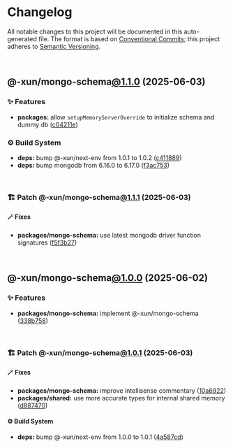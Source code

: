 # Changelog

All notable changes to this project will be documented in this auto-generated
file. The format is based on [Conventional Commits][1];
this project adheres to [Semantic Versioning][2].

<br />

## @-xun/mongo-schema[@1.1.0][3] (2025-06-03)

### ✨ Features

- **packages:** allow `setupMemoryServerOverride` to initialize schema and dummy db ([c04211e][4])

### ⚙️ Build System

- **deps:** bump @-xun/next-env from 1.0.1 to 1.0.2 ([c411889][5])
- **deps:** bump mongodb from 6.16.0 to 6.17.0 ([f3ac753][6])

<br />

### 🏗️ Patch @-xun/mongo-schema[@1.1.1][7] (2025-06-03)

#### 🪄 Fixes

- **packages/mongo-schema:** use latest mongodb driver function signatures ([f5f3b27][8])

<br />

## @-xun/mongo-schema[@1.0.0][9] (2025-06-02)

### ✨ Features

- **packages/mongo-schema:** implement @-xun/mongo-schema ([338b758][10])

<br />

### 🏗️ Patch @-xun/mongo-schema[@1.0.1][11] (2025-06-03)

#### 🪄 Fixes

- **packages/mongo-schema:** improve intellisense commentary ([10a6922][12])
- **packages/shared:** use more accurate types for internal shared memory ([d887470][13])

#### ⚙️ Build System

- **deps:** bump @-xun/next-env from 1.0.0 to 1.0.1 ([4a587cd][14])

[1]: https://conventionalcommits.org
[2]: https://semver.org
[3]: https://github.com/Xunnamius/mongo-utils/compare/@-xun/mongo-schema@1.0.1...@-xun/mongo-schema@1.1.0
[4]: https://github.com/Xunnamius/mongo-utils/commit/c04211e3ff9f2d1a4c7292b600a0f079f7e77b3b
[5]: https://github.com/Xunnamius/mongo-utils/commit/c411889e6bc1bc42c347d505d86434013eb60eac
[6]: https://github.com/Xunnamius/mongo-utils/commit/f3ac7538c9d98c963f8b94b760fb0249c5ceefee
[7]: https://github.com/Xunnamius/mongo-utils/compare/@-xun/mongo-schema@1.1.0...@-xun/mongo-schema@1.1.1
[8]: https://github.com/Xunnamius/mongo-utils/commit/f5f3b27be3f13bbf8e30e4951460221006daa66a
[9]: https://github.com/Xunnamius/mongo-utils/compare/338b7589e5e51031f1d3bb7a988f4892cb8fc0ef...@-xun/mongo-schema@1.0.0
[10]: https://github.com/Xunnamius/mongo-utils/commit/338b7589e5e51031f1d3bb7a988f4892cb8fc0ef
[11]: https://github.com/Xunnamius/mongo-utils/compare/@-xun/mongo-schema@1.0.0...@-xun/mongo-schema@1.0.1
[12]: https://github.com/Xunnamius/mongo-utils/commit/10a69221eb15a2b2f017f7fcdeb3a1b2072fa1f6
[13]: https://github.com/Xunnamius/mongo-utils/commit/d887470e11c12850d2375d4c5c93bcc22682bb96
[14]: https://github.com/Xunnamius/mongo-utils/commit/4a587cdf0b096474447ef4fa322e494156132126

